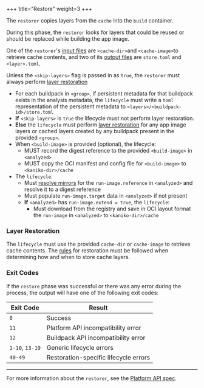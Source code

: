+++
title="Restore"
weight=3
+++

The `restorer` copies layers from the `cache` into the `build` container.

<!--more-->

During this phase, the `restorer` looks for layers that could be reused or should be replaced while building the app image.

One of the `restorer`'s [input files](https://github.com/buildpacks/spec/blob/main/platform.md#inputs-2) are `<cache-dir>`and `<cache-image>`to retrieve cache contents, and two of its [output files](https://github.com/buildpacks/spec/blob/main/platform.md#outputs-2) are `store.toml` and `<layer>.toml`.

Unless the `<skip-layers>` flag is passed in as `true`, the `restorer` must always perform [layer restoration](#layer-restoration)

- For each buildpack in `<group>`, if persistent metadata for that buildpack exists in the analysis metadata, the `lifecycle` must write a `toml` representation of the persistent metadata to `<layers>/<buildpack-id>/store.toml`
- **If** `<skip-layers>` is `true` the lifecycle must not perform layer restoration.
- **Else** the `lifecycle` must perform [layer restoration](#layer-restoration) for any app image layers or cached layers created by any buildpack present in the provided `<group>`.
- When `<build-image>` is provided (optional), the lifecycle:
  - MUST record the digest reference to the provided `<build-image>` in `<analyzed>`
  - MUST copy the OCI manifest and config file for `<build-image>` to `<kaniko-dir>/cache`
- The `lifecycle`:
  - Must [resolve mirrors](https://github.com/buildpacks/spec/blob/main/platform.md#run-image-resolution) for the `run-image.reference` in `<analyzed>` and resolve it to a digest reference
  - Must populate `run-image.target` data in `<analyzed>` if not present
  - **If** `<analyzed>` has `run-image.extend = true`, the `lifecycle`:
    - Must download from the registry and save in OCI layout format the `run-image` in `<analyzed>` to `<kaniko-dir>/cache`

### Layer Restoration

The `lifecycle` must use the provided `cache-dir` or `cache-image` to retrieve cache contents. The [rules](https://github.com/buildpacks/spec/blob/main/buildpack.md#layer-types) for restoration must be followed when determining how and when to store cache layers.

### Exit Codes

If the `restore` phase was successful or there was any error during the process, the output will have one of the following exit codes:

| Exit Code       | Result                                |
|-----------------|---------------------------------------|
| `0`             | Success                               |
| `11`            | Platform API incompatibility error    |
| `12`            | Buildpack API incompatibility error   |
| `1-10`, `13-19` | Generic lifecycle errors              |
| `40-49`         | Restoration-specific lifecycle errors |

***

For more information about the `restorer`, see the [Platform API spec](https://github.com/buildpacks/spec/blob/main/platform.md#restorer).
